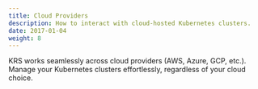 ```yaml
---
title: Cloud Providers
description: How to interact with cloud-hosted Kubernetes clusters.
date: 2017-01-04
weight: 8
---
```


KRS works seamlessly across cloud providers (AWS, Azure, GCP, etc.). Manage your Kubernetes clusters effortlessly, regardless of your cloud choice.